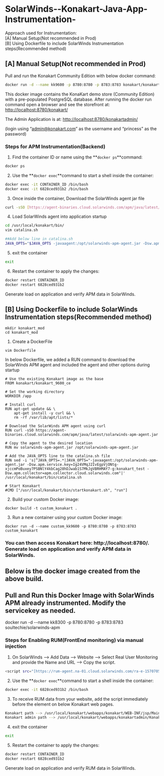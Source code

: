 # SolarWinds--Konakart-Java-App-Instrumentation-

Approach used for Instrumentation:   
[A] Manual Setup(Not recommended in Prod)  
[B] Using Dockerfile to include SolarWinds Instrumentation steps(Recommended method)

## [A] Manual Setup(Not recommended in Prod)

Pull and run the Konakart Community Edition with below docker command: 

```bash
docker run -d --name kk9600 -p 8780:8780 -p 8783:8783 konakart/konakart_9600_ce
```

This docker image contains the KonaKart demo store (Community Edition) with a pre-populated PostgreSQL database. After running the docker run command open a browser and see the storefront at: [http://localhost:8780/konakart/](http://localhost:8780/konakart/)

The Admin Application is at: [http://localhost:8780/konakartadmin/](http://localhost:8780/konakartadmin/)

(login using “admin@konakart.com” as the username and “princess” as the password)

### Steps for APM Instrumentation(Backend)

1) Find the container ID or name using the **`docker ps`**command:

```bash
docker ps
```

2) Use the **`docker exec`**command to start a shell inside the container:

```bash
docker exec -it CONTAINER_ID /bin/bash
docker exec -it 6828ced931b2 /bin/bash
```

3) Once inside the container, Download the SolarWinds agent jar file

```bash
curl -sSO [https://agent-binaries.cloud.solarwinds.com/apm/java/latest/solarwinds-apm-agent.jar](https://agent-binaries.cloud.solarwinds.com/apm/java/latest/solarwinds-apm-agent.jar)
```

4) Load SolarWinds agent into application startup

```bash
cd /usr/local/konakart/bin/
vim catalina.sh
```

```bash
##Add below line in catalina.sh
JAVA_OPTS="$JAVA_OPTS -javaagent:/opt/solarwinds-apm-agent.jar -Dsw.apm.service.key=Ig24VMqJ2IvEgpVjONtg-xjccmPoBuxey7PSBNlY4kbCag28hDJwab1S7MkJgVBRHMAY7-g:test_docker -Dsw.apm.collector=[apm.collector.cloud.solarwinds.com](http://apm.collector.cloud.solarwinds.com/)"
```

5) exit the container 

```bash
exit
```

6) Restart the container to apply the changes:

```bash
docker restart CONTAINER_ID
docker restart 6828ced931b2 
```

Generate load on application and verify APM data in SolarWinds. 

## [B] Using Dockerfile to include SolarWinds Instrumentation steps(Recommended method)
```
mkdir konakart_mod
cd konakart_mod
```
1) Create a DockerFile
```
vim Dockerfile
```
In below Dockerfile, we added a RUN command to download the SolarWinds APM agent and included the agent and other options during startup
```
# Use the existing Konakart image as the base
FROM konakart/konakart_9600_ce

# Set the working directory
WORKDIR /app

# Install curl
RUN apt-get update && \
    apt-get install -y curl && \
    rm -rf /var/lib/apt/lists/*

# Download the SolarWinds APM agent using curl
RUN curl -sSO https://agent-binaries.cloud.solarwinds.com/apm/java/latest/solarwinds-apm-agent.jar

# Copy the agent to the desired location
RUN mv solarwinds-apm-agent.jar /opt/solarwinds-apm-agent.jar

# Add the JAVA_OPTS line to the catalina.sh file
RUN sed -i 's|^JAVA_OPTS=.*|JAVA_OPTS="-javaagent:/opt/solarwinds-apm-agent.jar -Dsw.apm.service.key=Ig24VMqJ2IvEgpVjONtg-xjccmPoBuxey7PSBNlY4kbCag28hDJwab1S7MkJgVBRHMAY7-g:konakart_test -Dsw.apm.collector=apm.collector.cloud.solarwinds.com"|' /usr/local/konakart/bin/catalina.sh

# Start Konakart
#CMD ["/usr/local/konakart/bin/startkonakart.sh", "run"]

```
2) Build your custom Docker image:
```
docker build -t custom_konakart .
```
3) Run a new container using your custom Docker image:
```
docker run -d --name custom_kk9600 -p 8780:8780 -p 8783:8783 custom_konakart
```
### You can then access Konakart here: http://localhost:8780/. Generate load on application and verify APM data in SolarWinds.

## Below is the docker image created from the above build.
## Pull and Run this Docker Image with SolarWinds APM already instrumented. Modify the servicekey as needed. 
docker run -d --name kk8300 -p 8780:8780 -p 8783:8783 soultechie/solarwinds-apm

### Steps for Enabling RUM(FrontEnd monitoring) via manual injection

1) On SolarWinds —> Add Data —> Website —> Select Real User Monitoring and provide the Name and URL —> Copy the script. 

```bash
<script src="[https://rum-agent.na-01.cloud.solarwinds.com/ra-e-1570705138407104512.js](https://rum-agent.na-01.cloud.solarwinds.com/ra-e-1570705138407104512.js)" async></script>
```

2) Use the **`docker exec`**command to start a shell inside the container:

```bash
docker exec -it 6828ced931b2 /bin/bash
```

3) To receive RUM data from your website, add the script immediately before the </body> element on below Konakart web pages.

```bash
Konakart path --> /usr/local/konakart/webapps/konakart/WEB-INF/jsp/MainLayout.jsp
Konakart admin path --> /usr/local/konakart/webapps/konakartadmin/KonakartAdmin.html
```

4) exit the container 

```bash
exit
```

5) Restart the container to apply the changes:

```bash
docker restart CONTAINER_ID
docker restart 6828ced931b2 
```

Generate load on application and verify RUM data in SolarWinds.
